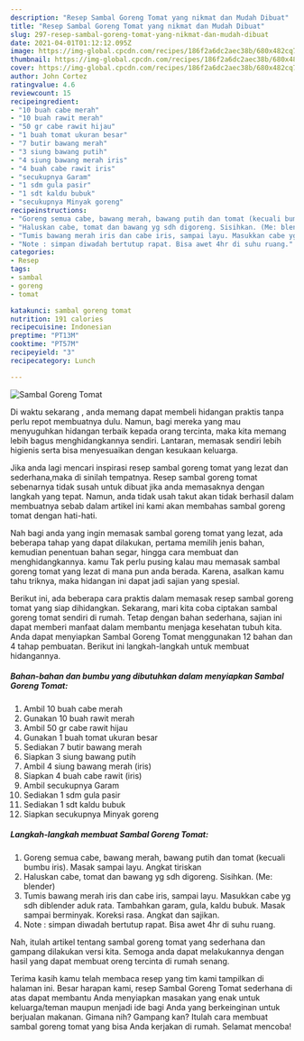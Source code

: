 ```yaml
---
description: "Resep Sambal Goreng Tomat yang nikmat dan Mudah Dibuat"
title: "Resep Sambal Goreng Tomat yang nikmat dan Mudah Dibuat"
slug: 297-resep-sambal-goreng-tomat-yang-nikmat-dan-mudah-dibuat
date: 2021-04-01T01:12:12.095Z
image: https://img-global.cpcdn.com/recipes/186f2a6dc2aec38b/680x482cq70/sambal-goreng-tomat-foto-resep-utama.jpg
thumbnail: https://img-global.cpcdn.com/recipes/186f2a6dc2aec38b/680x482cq70/sambal-goreng-tomat-foto-resep-utama.jpg
cover: https://img-global.cpcdn.com/recipes/186f2a6dc2aec38b/680x482cq70/sambal-goreng-tomat-foto-resep-utama.jpg
author: John Cortez
ratingvalue: 4.6
reviewcount: 15
recipeingredient:
- "10 buah cabe merah"
- "10 buah rawit merah"
- "50 gr cabe rawit hijau"
- "1 buah tomat ukuran besar"
- "7 butir bawang merah"
- "3 siung bawang putih"
- "4 siung bawang merah iris"
- "4 buah cabe rawit iris"
- "secukupnya Garam"
- "1 sdm gula pasir"
- "1 sdt kaldu bubuk"
- "secukupnya Minyak goreng"
recipeinstructions:
- "Goreng semua cabe, bawang merah, bawang putih dan tomat (kecuali bumbu iris). Masak sampai layu. Angkat tiriskan"
- "Haluskan cabe, tomat dan bawang yg sdh digoreng. Sisihkan. (Me: blender)"
- "Tumis bawang merah iris dan cabe iris, sampai layu. Masukkan cabe yg sdh diblender aduk rata. Tambahkan garam, gula, kaldu bubuk. Masak sampai berminyak. Koreksi rasa. Angkat dan sajikan."
- "Note : simpan diwadah bertutup rapat. Bisa awet 4hr di suhu ruang."
categories:
- Resep
tags:
- sambal
- goreng
- tomat

katakunci: sambal goreng tomat 
nutrition: 191 calories
recipecuisine: Indonesian
preptime: "PT13M"
cooktime: "PT57M"
recipeyield: "3"
recipecategory: Lunch

---
```



![Sambal Goreng Tomat](https://img-global.cpcdn.com/recipes/186f2a6dc2aec38b/680x482cq70/sambal-goreng-tomat-foto-resep-utama.jpg)

Di waktu  sekarang , anda memang dapat membeli hidangan praktis tanpa perlu repot membuatnya dulu. Namun, bagi mereka yang mau menyuguhkan hidangan terbaik kepada orang tercinta, maka kita memang lebih bagus menghidangkannya sendiri. Lantaran, memasak sendiri lebih higienis serta bisa menyesuaikan dengan kesukaan keluarga.

Jika anda lagi mencari inspirasi resep sambal goreng tomat yang lezat dan sederhana,maka di sinilah tempatnya. Resep sambal goreng tomat  sebenarnya tidak susah untuk dibuat jika anda memasaknya dengan langkah yang tepat. Namun, anda tidak usah takut akan tidak berhasil dalam membuatnya 
sebab dalam artikel ini kami akan membahas sambal goreng tomat dengan hati-hati.  



Nah bagi anda yang ingin memasak sambal goreng tomat yang lezat, ada beberapa tahap yang dapat dilakukan, pertama memilih jenis bahan, kemudian penentuan bahan segar, hingga cara membuat dan menghidangkannya. kamu Tak perlu pusing kalau mau memasak sambal goreng tomat yang lezat di mana pun anda berada. Karena, asalkan kamu  tahu triknya, maka hidangan ini dapat jadi sajian yang spesial.

Berikut ini, ada beberapa cara praktis  dalam memasak resep sambal goreng tomat yang siap dihidangkan. Sekarang, mari kita coba ciptakan sambal goreng tomat sendiri di rumah. Tetap dengan bahan sederhana, sajian ini dapat memberi manfaat dalam membantu menjaga kesehatan tubuh kita. Anda dapat menyiapkan Sambal Goreng Tomat menggunakan 12 bahan dan 4 tahap pembuatan. Berikut ini langkah-langkah untuk membuat hidangannya.

<!--inarticleads1-->

##### Bahan-bahan dan bumbu yang dibutuhkan dalam menyiapkan Sambal Goreng Tomat:

1. Ambil 10 buah cabe merah
1. Gunakan 10 buah rawit merah
1. Ambil 50 gr cabe rawit hijau
1. Gunakan 1 buah tomat ukuran besar
1. Sediakan 7 butir bawang merah
1. Siapkan 3 siung bawang putih
1. Ambil 4 siung bawang merah (iris)
1. Siapkan 4 buah cabe rawit (iris)
1. Ambil secukupnya Garam
1. Sediakan 1 sdm gula pasir
1. Sediakan 1 sdt kaldu bubuk
1. Siapkan secukupnya Minyak goreng




<!--inarticleads2-->

##### Langkah-langkah membuat Sambal Goreng Tomat:

1. Goreng semua cabe, bawang merah, bawang putih dan tomat (kecuali bumbu iris). Masak sampai layu. Angkat tiriskan
1. Haluskan cabe, tomat dan bawang yg sdh digoreng. Sisihkan. (Me: blender)
1. Tumis bawang merah iris dan cabe iris, sampai layu. Masukkan cabe yg sdh diblender aduk rata. Tambahkan garam, gula, kaldu bubuk. Masak sampai berminyak. Koreksi rasa. Angkat dan sajikan.
1. Note : simpan diwadah bertutup rapat. Bisa awet 4hr di suhu ruang.




Nah, itulah artikel tentang  sambal goreng tomat  yang sederhana dan gampang dilakukan versi kita. Semoga anda dapat melakukannya dengan hasil yang dapat membuat oreng tercinta di rumah senang. 

Terima kasih kamu telah membaca resep yang tim kami tampilkan di halaman ini. Besar harapan kami, resep  Sambal Goreng Tomat sederhana di atas dapat membantu Anda menyiapkan masakan yang enak untuk keluarga/teman maupun menjadi ide bagi Anda yang berkeinginan untuk berjualan makanan. Gimana nih? Gampang kan? Itulah cara membuat sambal goreng tomat yang bisa Anda kerjakan di rumah. Selamat mencoba!

